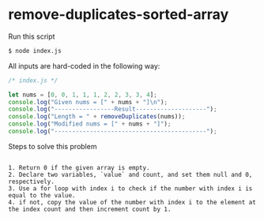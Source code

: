 # remove-duplicates-sorted-array

Run this script

```bash
$ node index.js
```
All inputs are hard-coded in the following way:

```javascript
/* index.js */

let nums = [0, 0, 1, 1, 1, 2, 2, 3, 3, 4];
console.log("Given nums = [" + nums + "]\n");
console.log("-----------------Result--------------------");
console.log("Length = " + removeDuplicates(nums));
console.log("Modified nums = [" + nums + "]");
console.log("-------------------------------------------");

```
Steps to solve this problem

```text

1. Return 0 if the given array is empty.
2. Declare two variables, `value` and count, and set them null and 0, respectively.
3. Use a for loop with index i to check if the number with index i is equal to the value.
4. if not, copy the value of the number with index i to the element at the index count and then increment count by 1.

```
